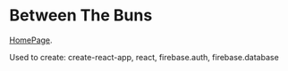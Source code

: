 # Between The Buns

[HomePage](https://betweenthebuns-666fd.web.app/).

Used to create: create-react-app, react, firebase.auth, firebase.database
